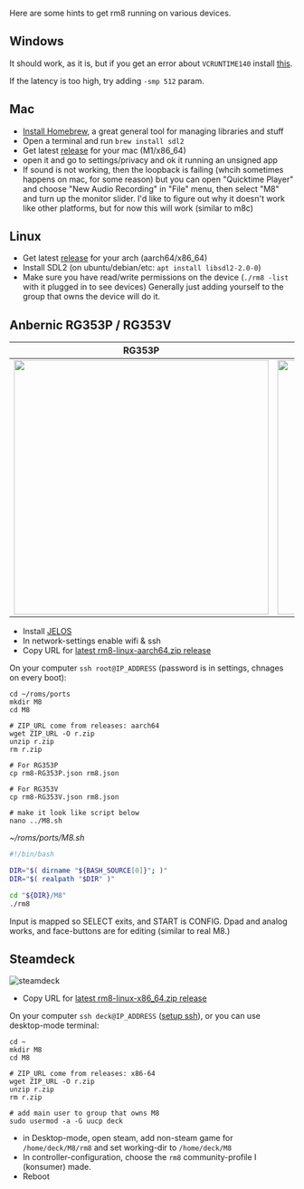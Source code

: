 Here are some hints to get rm8 running on various devices.

## Windows

It should work, as it is, but if you get an error about `VCRUNTIME140` install [this](https://www.microsoft.com/en-us/download/details.aspx?id=52685).

If the latency is too high, try adding `-smp 512` param.

## Mac

- [Install Homebrew](https://brew.sh/), a great general tool for managing libraries and stuff
- Open a terminal and run `brew install sdl2`
- Get latest [release](https://github.com/konsumer/rm8/releases) for your mac (M1/x86_64)
- open it and go to settings/privacy and ok it running an unsigned app
- If sound is not working, then the loopback is failing (whcih sometimes happens on mac, for some reason) but you can open "Quicktime Player" and choose "New Audio Recording" in "File" menu, then select "M8" and turn up the monitor slider. I'd like to figure out why it doesn't work like other platforms, but for now this will work (similar to m8c)

## Linux

- Get latest [release](https://github.com/konsumer/rm8/releases) for your arch (aarch64/x86_64)
- Install SDL2 (on ubuntu/debian/etc: `apt install libsdl2-2.0-0`)
- Make sure you have read/write permissions on the device (`./rm8 -list` with it plugged in to see devices) Generally just adding yourself to the group that owns the device will do it.


## Anbernic RG353P / RG353V

| RG353P      | RG353V |
| ----------- | ----------- |
| <img src="https://user-images.githubusercontent.com/83857/209609257-1da08aca-d8fa-48cc-98ed-e3e54d89136e.jpeg " width=450px>     |  <img src="https://user-images.githubusercontent.com/4543448/230634284-e7a50736-167e-4dba-9113-20467937c82b.jpg" width=450px>       |

- Install [JELOS](https://github.com/JustEnoughLinuxOS/distribution)
- In network-settings enable wifi & ssh
- Copy URL for [latest rm8-linux-aarch64.zip release](https://github.com/konsumer/rm8/releases)

On your computer `ssh root@IP_ADDRESS` (password is in settings, chnages on every boot):

```
cd ~/roms/ports
mkdir M8
cd M8

# ZIP_URL come from releases: aarch64
wget ZIP_URL -O r.zip
unzip r.zip
rm r.zip

# For RG353P
cp rm8-RG353P.json rm8.json

# For RG353V
cp rm8-RG353V.json rm8.json 

# make it look like script below
nano ../M8.sh
```

*~/roms/ports/M8.sh*
```sh
#!/bin/bash

DIR="$( dirname "${BASH_SOURCE[0]}"; )"
DIR="$( realpath "$DIR" )"

cd "${DIR}/M8"
./rm8
```

Input is mapped so SELECT exits, and START is CONFIG. Dpad and analog works, and face-buttons are for editing (similar to real M8.)


## Steamdeck

![steamdeck](https://user-images.githubusercontent.com/83857/209611069-7cf42ce3-7690-42ba-8d52-d511f68faf95.jpeg)

- Copy URL for [latest rm8-linux-x86_64.zip release](https://github.com/konsumer/rm8/releases)

On your computer `ssh deck@IP_ADDRESS` ([setup ssh](https://shendrick.net/Gaming/2022/05/30/sshonsteamdeck.html)), or you can use desktop-mode terminal:

```
cd ~
mkdir M8
cd M8

# ZIP_URL come from releases: x86-64
wget ZIP_URL -O r.zip
unzip r.zip
rm r.zip

# add main user to group that owns M8
sudo usermod -a -G uucp deck
```

- in Desktop-mode, open steam, add non-steam game for `/home/deck/M8/rm8` and set working-dir to `/home/deck/M8`
- In controller-configuration, choose the `rm8` community-profile I (konsumer) made.
- Reboot
